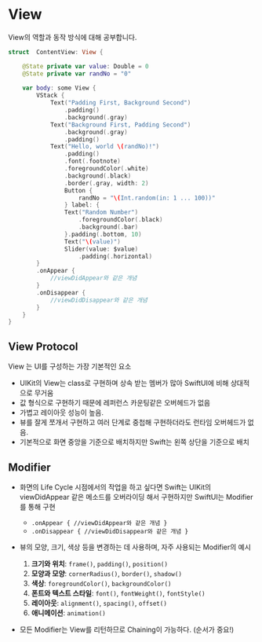 
# View

View의 역할과 동작 방식에 대해 공부합니다.

```swift
struct  ContentView: View {

    @State private var value: Double = 0
    @State private var randNo = "0"
    
    var body: some View {
        VStack {
            Text("Padding First, Background Second")
                .padding()
                .background(.gray)
            Text("Background First, Padding Second")
                .background(.gray)
                .padding()
            Text("Hello, world \(randNo)!")
                .padding()
                .font(.footnote)
                .foregroundColor(.white)
                .background(.black)
                .border(.gray, width: 2)
                Button {
                    randNo = "\(Int.random(in: 1 ... 100))"
                } label: {
                Text("Random Number")
                    .foregroundColor(.black)
                    .background(.bar)
                }.padding(.bottom, 10)
                Text("\(value)")
                Slider(value: $value)
                    .padding(.horizontal)
        }
        .onAppear {
            //viewDidAppear와 같은 개념
        }
        .onDisappear {
            //viewDidDisappear와 같은 개념
        }
    }
}
```

## View Protocol
View 는 UI를 구성하는 가장 기본적인 요소
- UIKit의 View는 class로 구현하며 상속 받는 멤버가 많아 SwiftUI에 비해 상대적으로 무거움
- 값 형식으로 구현하기 때문에 레퍼런스 카운팅같은 오버헤드가 없음
- 가볍고 레이아웃 성능이 높음.
-  뷰를 잘게 쪼개서 구현하고 여러 단계로 중첩해 구현하더라도 런타임 오버헤드가 없음.
- 기본적으로 화면 중앙을 기준으로 배치하지만 Swift는 왼쪽 상단을 기준으로 배치

## Modifier
    
- 화면의 Life Cycle 시점에서의 작업을 하고 싶다면 Swift는 UIKit의 viewDidAppear 같은 메소드를 오버라이딩 해서 구현하지만 SwiftUI는 Modifier를 통해 구현
    - `.onAppear { //viewDidAppear와 같은 개념 }`
    - `.onDisappear { //viewDidDisappear와 같은 개념 }`

- 뷰의 모양, 크기, 색상 등을 변경하는 데 사용하며, 자주 사용되는 Modifier의 예시
    1.  **크기와 위치**: `frame()`, `padding()`, `position()`
    2.  **모양과 모양**: `cornerRadius()`, `border()`, `shadow()`
    3.  **색상**: `foregroundColor()`, `backgroundColor()`
    4.  **폰트와 텍스트 스타일**: `font()`, `fontWeight()`, `fontStyle()`
    5.  **레이아웃**: `alignment()`, `spacing()`, `offset()`
    6.  **애니메이션**: `animation()`

- 모든 Modifier는 View를 리턴하므로 Chaining이 가능하다. (순서가 중요!)
